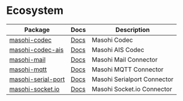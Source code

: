 # Ecosystem

| Package | Docs | Description |
| ------- | ---- | ----------- |
| [masohi-codec](https://github.com/ardhi/masohi-codec) | [Docs](https://ardhi.github.io/masohi-codec) | Masohi Codec |
| [masohi-codec-ais](https://github.com/ardhi/masohi-codec-ais) | [Docs](https://ardhi.github.io/masohi-codec-ais) | Masohi AIS Codec |
| [masohi-mail](https://github.com/ardhi/masohi-mail) | [Docs](https://ardhi.github.io/masohi-mail) | Masohi Mail Connector |
| [masohi-mqtt](https://github.com/ardhi/masohi-mqtt) | [Docs](https://ardhi.github.io/masohi-mqtt) | Masohi MQTT Connector |
| [masohi-serial-port](https://github.com/ardhi/masohi-serialport) | [Docs](https://ardhi.github.io/masohi-serialport) | Masohi Serialport Connector |
| [masohi-socket.io](https://github.com/ardhi/masohi-socket.io) | [Docs](https://ardhi.github.io/masohi-socket.io) | Masohi Socket.io Connector |
